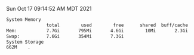 Sun Oct 17 09:14:52 AM MDT 2021
```bash
System Memory
               total        used        free      shared  buff/cache   available
Mem:           7.7Gi       795Mi       4.6Gi        10Mi       2.3Gi       6.6Gi
Swap:          7.6Gi       354Mi       7.3Gi
System Storage
662M	.
```
